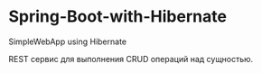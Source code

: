 # Spring-Boot-with-Hibernate
SimpleWebApp using Hibernate


REST сервис для выполнения CRUD операций над сущностью.

